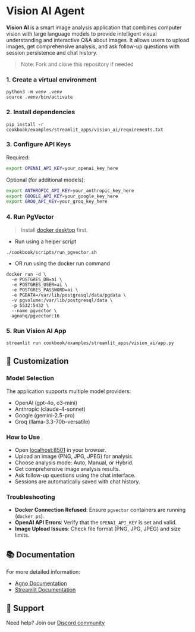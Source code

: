 # Vision AI Agent

**Vision AI** is a smart image analysis application that combines computer vision with large language models to provide intelligent visual understanding and interactive Q&A about images.
It allows users to upload images, get comprehensive analysis, and ask follow-up questions with session persistence and chat history.

> Note: Fork and clone this repository if needed

### 1. Create a virtual environment

```shell
python3 -m venv .venv
source .venv/bin/activate
```

### 2. Install dependencies

```shell
pip install -r cookbook/examples/streamlit_apps/vision_ai/requirements.txt
```

### 3. Configure API Keys

Required:

```bash
export OPENAI_API_KEY=your_openai_key_here
```

Optional (for additional models):

```bash
export ANTHROPIC_API_KEY=your_anthropic_key_here
export GOOGLE_API_KEY=your_google_key_here
export GROQ_API_KEY=your_groq_key_here
```

### 4. Run PgVector

> Install [docker desktop](https://docs.docker.com/desktop/install/mac-install/) first.

- Run using a helper script

```shell
./cookbook/scripts/run_pgvector.sh
```

- OR run using the docker run command

```shell
docker run -d \
  -e POSTGRES_DB=ai \
  -e POSTGRES_USER=ai \
  -e POSTGRES_PASSWORD=ai \
  -e PGDATA=/var/lib/postgresql/data/pgdata \
  -v pgvolume:/var/lib/postgresql/data \
  -p 5532:5432 \
  --name pgvector \
  agnohq/pgvector:16
```

### 5. Run Vision AI App

```shell
streamlit run cookbook/examples/streamlit_apps/vision_ai/app.py
```

## 🔧 Customization

### Model Selection

The application supports multiple model providers:

- OpenAI (gpt-4o, o3-mini)
- Anthropic (claude-4-sonnet)
- Google (gemini-2.5-pro)
- Groq (llama-3.3-70b-versatile)

### How to Use

- Open [localhost:8501](http://localhost:8501) in your browser.
- Upload an image (PNG, JPG, JPEG) for analysis.
- Choose analysis mode: Auto, Manual, or Hybrid.
- Get comprehensive image analysis results.
- Ask follow-up questions using the chat interface.
- Sessions are automatically saved with chat history.

### Troubleshooting

- **Docker Connection Refused**: Ensure `pgvector` containers are running (`docker ps`).
- **OpenAI API Errors**: Verify that the `OPENAI_API_KEY` is set and valid.
- **Image Upload Issues**: Check file format (PNG, JPG, JPEG) and size limits.

## 📚 Documentation

For more detailed information:

- [Agno Documentation](https://docs.agno.com)
- [Streamlit Documentation](https://docs.streamlit.io)

## 🤝 Support

Need help? Join our [Discord community](https://agno.link/discord)